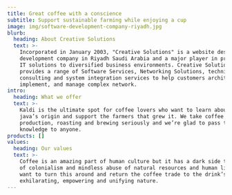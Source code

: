 ```yaml
---
title: Great coffee with a conscience
subtitle: Support sustainable farming while enjoying a cup
image: img/software-development-company-riyadh.jpg
blurb:
  heading: About Creative Solutions
  text: >-
    Incorporated in January 2003, "Creative Solutions" is a website design and
    development company in Riyadh Saudi Arabia and a major player in providing
    IT solutions to diversified business environments. Creative Solutions
    provides a range of Software Services, Networking Solutions, technical
    consulting and system integration services to help customers architect,
    implement, and manage complex network.
intro:
  heading: What we offer
  text: >-
    Kaldi is the ultimate spot for coffee lovers who want to learn about their
    java’s origin and support the farmers that grew it. We take coffee
    production, roasting and brewing seriously and we’re glad to pass that
    knowledge to anyone.
products: []
values:
  heading: Our values
  text: >-
    Coffee is an amazing part of human culture but it has a dark side too – one
    of colonialism and mindless abuse of natural resources and human lives. We
    want to turn this around and return the coffee trade to the drink’s
    exhilarating, empowering and unifying nature.
---
```

